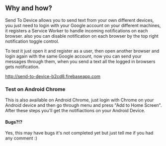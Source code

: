 ## Why and how?

Send To Device allows you to send text from your own different devices, you just need to login with your Google account on your different machines, it registers a Service Worker to handle incoming notifications on each browser. also you can disable notification on each browser by the top right notification toggle control.

To test it just open it and register as a user, then open another browser and login again with the same Google account, now you can send your messages through them, when you send a text all the logged in browsers gets notification.

http://send-to-device-b2cd8.firebaseapp.com

### Test on Android Chrome

This is also available on Android Chrome, just login with Chrome on your Android device and then go through menu and press "Add to Home Screen". After these steps you'll get the notifiactions on your Android Device.

#### Bugs?!?

Yes, this may have bugs it's not completed yet but just tell me if you had any comment :)
